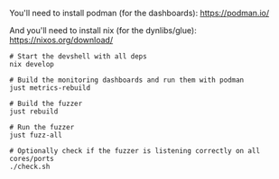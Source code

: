You'll need to install podman (for the dashboards): https://podman.io/

And you'll need to install nix (for the dynlibs/glue): https://nixos.org/download/

```shell
# Start the devshell with all deps
nix develop

# Build the monitoring dashboards and run them with podman
just metrics-rebuild

# Build the fuzzer
just rebuild

# Run the fuzzer
just fuzz-all

# Optionally check if the fuzzer is listening correctly on all cores/ports
./check.sh
```
